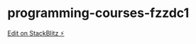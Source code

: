 # programming-courses-fzzdc1

[Edit on StackBlitz ⚡️](https://stackblitz.com/edit/programming-courses-gffuxz)